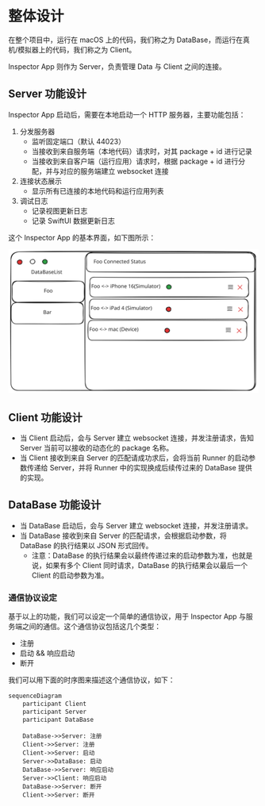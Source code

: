 # 整体设计

在整个项目中，运行在 macOS 上的代码，我们称之为 DataBase，而运行在真机/模拟器上的代码，我们称之为 Client。

Inspector App 则作为 Server，负责管理 Data 与 Client 之间的连接。

## Server 功能设计

Inspector App 启动后，需要在本地启动一个 HTTP 服务器，主要功能包括：

1. 分发服务器
   - 监听固定端口（默认 44023）
   - 当接收到来自服务端（本地代码）请求时，对其 package + id 进行记录
   - 当接收到来自客户端（运行应用）请求时，根据 package + id 进行分配，并与对应的服务端建立 websocket 连接
2. 连接状态展示
   - 显示所有已连接的本地代码和运行应用列表
3. 调试日志
   - 记录视图更新日志
   - 记录 SwiftUI 数据更新日志

这个 Inspector App 的基本界面，如下图所示：

![Inspector App 基本界面](./inspector.excalidraw.svg)

## Client 功能设计

- 当 Client 启动后，会与 Server 建立 websocket 连接，并发注册请求，告知 Server 当前可以接收的动态化的 package 名称。
- 当 Client 接收到来自 Server 的匹配请成功求后，会将当前 Runner 的启动参数传递给 Server，并将 Runner 中的实现换成后续传过来的 DataBase 提供的实现。

## DataBase 功能设计

- 当 DataBase 启动后，会与 Server 建立 websocket 连接，并发注册请求。
- 当 DataBase 接收到来自 Server 的匹配请求，会根据启动参数，将 DataBase 的执行结果以 JSON 形式回传。
  - 注意：DataBase 的执行结果会以最终传递过来的启动参数为准，也就是说，如果有多个 Client 同时请求，DataBase 的执行结果会以最后一个 Client 的启动参数为准。

### 通信协议设定

基于以上的功能，我们可以设定一个简单的通信协议，用于 Inspector App 与服务端之间的通信。这个通信协议包括这几个类型：

- 注册  
- 启动 && 响应启动
- 断开

我们可以用下面的时序图来描述这个通信协议，如下：

```mermaid
sequenceDiagram
    participant Client
    participant Server
    participant DataBase

    DataBase->>Server: 注册
    Client->>Server: 注册
    Client->>Server: 启动
    Server->>DataBase: 启动
    DataBase->>Server: 响应启动
    Server->>Client: 响应启动
    DataBase->>Server: 断开
    Client->>Server: 断开
```

